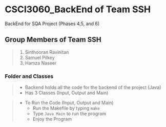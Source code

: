 # CSCI3060_BackEnd of Team SSH
BackEnd for SQA Project (Phases 4,5, and 6)

## Group Members of Team SSH
> 1. Sinthooran Ravinitan
> 2. Samuel Pilkey
> 3. Hamza Naseer

### Folder and Classes 
> * Backend holds all the code for the backend of the project (Java)
> * Has 3 Classes (Input, Output and Main)

> * To Run the Code (Input, Output and Main)
>	* Run the Makefile by typing `make`
>	* Type `Java Main` to run the program
>	* Enjoy the Program
